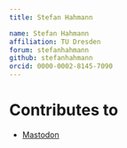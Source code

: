 ```yaml
---
title: Stefan Hahmann

name: Stefan Hahmann
affiliation: TU Dresden
forum: stefanhahmann
github: stefanhahmann
orcid: 0000-0002-8145-7090 
---
```


# Contributes to

-   [Mastodon](/plugins/mastodon)